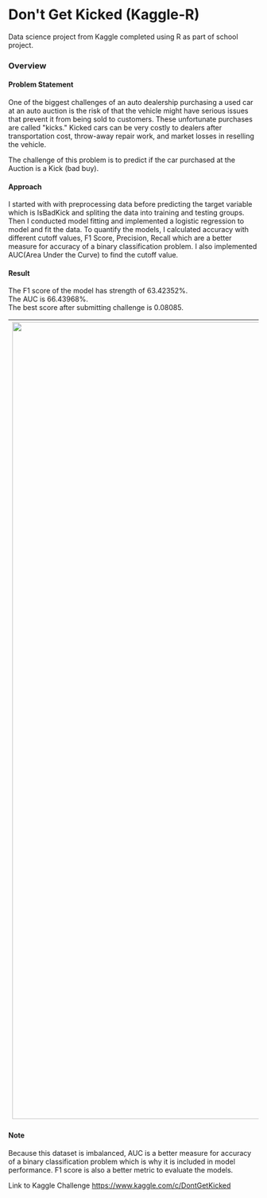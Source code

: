 # Don't Get Kicked (Kaggle-R)

Data science project from Kaggle completed using R as part of school project.

### Overview

#### Problem Statement

One of the biggest challenges of an auto dealership purchasing a used car at an auto auction is the risk of that the vehicle might have serious issues that prevent it from being sold to customers. These unfortunate purchases are called "kicks." Kicked cars can be very costly to dealers after transportation cost, throw-away repair work, and market losses in reselling the vehicle.

The challenge of this problem is to predict if the car purchased at the Auction is a Kick (bad buy).

#### Approach

I started with with preprocessing data before predicting the target variable which is IsBadKick and spliting the data into training and testing groups. Then I conducted model fitting and implemented a logistic regression to model and fit the data. To quantify the models, I calculated accuracy with different cutoff values, F1 Score, Precision, Recall  which are a better measure for accuracy of a binary classification problem. I also implemented AUC(Area Under the Curve) to find the cutoff value. 
#### Result
The F1 score of the model has strength of 63.42352%.\
The AUC is 66.43968%.\
The best score after submitting challenge is 0.08085. 


|<img width="1604" alt="screen shot 2017-08-07 at 12 18 15 pm" src="https://github.com/WiroonB/DontGetKicked-Kaggle-R/blob/main/Don-tGetKicked3_files/figure-gfm/unnamed-chunk-6-1.png?raw=true"> |  <img width="1604" alt="screen shot 2017-08-07 at 12 18 15 pm" src="https://github.com/WiroonB/DontGetKicked-Kaggle-R/blob/main/Don-tGetKicked3_files/figure-gfm/unnamed-chunk-11-1.png?raw=true"> |
|:-------------------------:|:-------------------------:|


#### Note

Because this dataset is imbalanced, AUC is a better measure for accuracy of a binary classification problem which is why it is included in model performance.
F1 score is also a better metric to evaluate the models.

Link to Kaggle Challenge
https://www.kaggle.com/c/DontGetKicked
